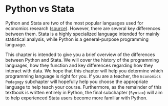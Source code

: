 # Python vs Stata

Python and Stata are two of the most popular languages used for economics research ([source](https://cepr.org/voxeu/columns/which-programming-language-best-economic-research-julia-matlab-python-or-r)). However, there are several key differences between them. Stata is a highly specialized language intended for mainly statistical analysis, while Python is a general-purpose programming language.

This chapter is intended to give you a brief overview of the differences between Python and Stata. We will cover the history of the programming languages, how they function and key differences regarding how they interact with data. We hope that this chapter will help you determine which programming language is right for you. If you are a teacher, the `Economics Pedagogy` subchapter will hopefully help you choose the appropriate language to help teach your course. Furthermore, as the remainder of this textbook is written entirely in Python, the final subchapter (`Syntax`) will aim to help experienced Stata users become more familiar with Python.

<!-- For more information, please look at [Python's official page](https://www.python.org/) and [Stata's official page](https://www.stata.com/) respectively. -->
